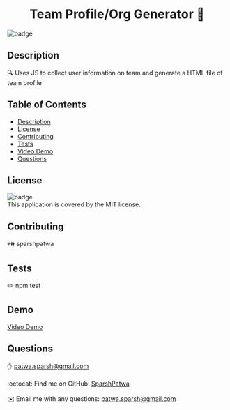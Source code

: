 
<h1 align="center">Team Profile/Org Generator 👋</h1>

![badge](https://img.shields.io/badge/license-MIT-brightgreen)<br />

## Description
🔍 Uses JS to collect user information on team and generate a HTML file of team profile

## Table of Contents
- [Description](#description)
- [License](#license)
- [Contributing](#contributing)
- [Tests](#tests)
- [Video Demo](#demo)
- [Questions](#questions)

## License
![badge](https://img.shields.io/badge/license-MIT-brightgreen)
<br />
This application is covered by the MIT license. 

## Contributing
👪 sparshpatwa

## Tests
✏️ npm test

## Demo
[Video Demo](./assets/team-org-generator_demo.mov)

## Questions
✋ patwa.sparsh@gmail.com<br />
<br />
:octocat: Find me on GitHub: [SparshPatwa](https://github.com/SparshPatwa)<br />
<br />
✉️ Email me with any questions: patwa.sparsh@gmail.com<br /><br />
